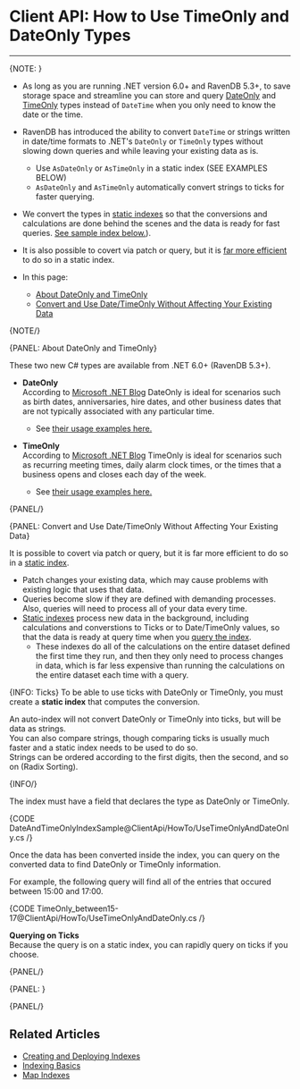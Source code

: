 # Client API: How to Use TimeOnly and DateOnly Types
---

{NOTE: }

* As long as you are running .NET version 6.0+ and RavenDB 5.3+, to save storage space and streamline you can store and query [DateOnly](https://devblogs.microsoft.com/dotnet/date-time-and-time-zone-enhancements-in-net-6/#the-dateonly-type) 
  and [TimeOnly](https://devblogs.microsoft.com/dotnet/date-time-and-time-zone-enhancements-in-net-6/#the-timeonly-type) types 
  instead of `DateTime` when you only need to know the date or the time.  

* RavenDB has introduced the ability to convert `DateTime` or strings written in date/time formats to .NET's 
  `DateOnly` or `TimeOnly` types without slowing down queries and while leaving your existing data as is.  
   * Use `AsDateOnly` or `AsTimeOnly` in a static index (SEE EXAMPLES BELOW)
   * `AsDateOnly` and `AsTimeOnly` automatically convert strings to ticks for faster querying.  

* We convert the types in [static indexes](../../indexes/map-indexes) so that the conversions and calculations are done behind the scenes
  and the data is ready for fast queries. [See sample index below.](../../client-api/how-to/using-timeonly-and-dateonly#convert-and-use-date/timeonly-without-affecting-your-existing-data)).  

* It is also possible to covert via patch or query, but it is [far more efficient](../../client-api/how-to/using-timeonly-and-dateonly#convert-and-use-date/timeonly-without-affecting-your-existing-data) 
  to do so in a static index. 

* In this page: 
   * [About DateOnly and TimeOnly](../../client-api/how-to/using-timeonly-and-dateonly#about-dateonly-and-timeonly) 
   * [Convert and Use Date/TimeOnly Without Affecting Your Existing Data](../../client-api/how-to/using-timeonly-and-dateonly#convert-and-use-date/timeonly-without-affecting-your-existing-data) 

{NOTE/}

{PANEL: About DateOnly and TimeOnly}

These two new C# types are available from .NET 6.0+ (RavenDB 5.3+).  

* **DateOnly**  
  According to [Microsoft .NET Blog](https://devblogs.microsoft.com/dotnet/date-time-and-time-zone-enhancements-in-net-6/#the-dateonly-type)
  DateOnly is ideal for scenarios such as birth dates, anniversaries, hire dates, 
  and other business dates that are not typically associated with any particular time. 
  * See [their usage examples here.](https://devblogs.microsoft.com/dotnet/date-time-and-time-zone-enhancements-in-net-6/#the-dateonly-type)

* **TimeOnly**  
  According to [Microsoft .NET Blog](https://devblogs.microsoft.com/dotnet/date-time-and-time-zone-enhancements-in-net-6/#the-timeonly-type)
  TimeOnly is ideal for scenarios such as recurring meeting times, daily alarm clock times, 
  or the times that a business opens and closes each day of the week.
  * See [their usage examples here.](https://devblogs.microsoft.com/dotnet/date-time-and-time-zone-enhancements-in-net-6/#the-timeonly-type)

{PANEL/}

{PANEL: Convert and Use Date/TimeOnly Without Affecting Your Existing Data}

It is possible to covert via patch or query, but it is far more efficient to do so in a [static index](../../indexes/map-indexes). 

   * Patch changes your existing data, which may cause problems with existing logic that uses that data.
   * Queries become slow if they are defined with demanding processes.  
     Also, queries will need to process all of your data every time. 
   * [Static indexes](../../indexes/indexing-basics) process new data in the background, 
    including calculations and converstions to Ticks or to Date/TimeOnly values, 
    so that the data is ready at query time when you [query the index](../../indexes/querying/basics#example-iv---querying-a-specified-index).  
       * These indexes do all of the calculations on the entire dataset defined the first time they run, and then they only need to 
         process changes in data, which is far less expensive than running the calculations on the entire dataset 
         each time with a query.

{INFO: Ticks}
To be able to use ticks with DateOnly or TimeOnly, you must create a **static index** that computes the conversion.  

An auto-index will not convert DateOnly or TimeOnly into ticks, but will be data as strings.  
You can also compare strings, though comparing ticks is usually much faster and a static index needs to be used to do so.  
Strings can be ordered according to the first digits, then the second, and so on (Radix Sorting).  

{INFO/}

The index must have a field that declares the type as DateOnly or TimeOnly. 

{CODE DateAndTimeOnlyIndexSample@ClientApi/HowTo/UseTimeOnlyAndDateOnly.cs /}

Once the data has been converted inside the index, you can query on the converted data to find DateOnly or TimeOnly information.  

For example, the following query will find all of the entries that occured between 15:00 and 17:00.

{CODE TimeOnly_between15-17@ClientApi/HowTo/UseTimeOnlyAndDateOnly.cs /}

**Querying on Ticks**  
Because the query is on a static index, you can rapidly query on ticks if you choose.

{PANEL/}


{PANEL: }

{PANEL/}


## Related Articles 

- [Creating and Deploying Indexes](../../indexes/creating-and-deploying)  
- [Indexing Basics](../../indexes/indexing-basics)
- [Map Indexes](../../indexes/map-indexes)


